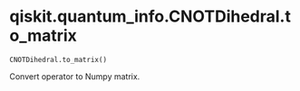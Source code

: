 # qiskit.quantum\_info.CNOTDihedral.to\_matrix

`CNOTDihedral.to_matrix()`

Convert operator to Numpy matrix.
